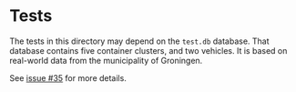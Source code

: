 # Tests

The tests in this directory may depend on the `test.db` database.
That database contains five container clusters, and two vehicles.
It is based on real-world data from the municipality of Groningen.

See [issue #35](https://github.com/N-Wouda/Groningen-Waste-Collection/issues/35) for more details.
